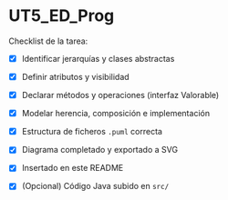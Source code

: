 # UT5_ED_Prog

Checklist de la tarea:
- [x] Identificar jerarquías y clases abstractas
- [x] Definir atributos y visibilidad
- [x] Declarar métodos y operaciones (interfaz Valorable)
- [x] Modelar herencia, composición e implementación
- [x] Estructura de ficheros `.puml` correcta
- [x] Diagrama completado y exportado a SVG
- [x] Insertado en este README
- [x] (Opcional) Código Java subido en `src/`

